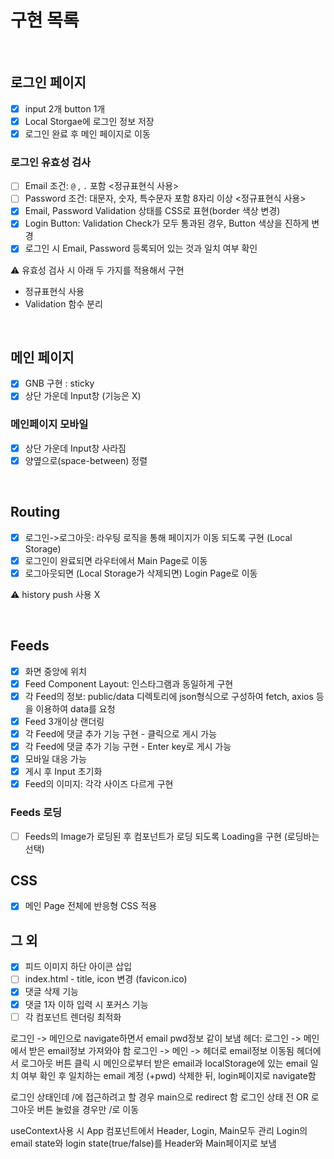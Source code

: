 # 구현 목록

<br>

## 로그인 페이지

- [x] input 2개 button 1개
- [x] Local Storgae에 로그인 정보 저장
- [x] 로그인 완료 후 메인 페이지로 이동

### 로그인 유효성 검사

- [ ] Email 조건: `@` , `.` 포함 <정규표현식 사용>
- [ ] Password 조건: 대문자, 숫자, 특수문자 포함 8자리 이상 <정규표현식 사용>
- [x] Email, Password Validation 상태를 CSS로 표현(border 색상 변경)
- [x] Login Button: Validation Check가 모두 통과된 경우, Button 색상을 진하게 변경
- [x] 로그인 시 Email, Password 등록되어 있는 것과 일치 여부 확인

⚠️ 유효성 검사 시 아래 두 가지를 적용해서 구현

- 정규표현식 사용
- Validation 함수 분리

<br>

## 메인 페이지

- [x] GNB 구현 : sticky
- [x] 상단 가운데 Input창 (기능은 X)

### 메인페이지 모바일

- [x] 상단 가운데 Input창 사라짐
- [x] 양옆으로(space-between) 정렬

<br>

## Routing

- [x] 로그인->로그아웃: 라우팅 로직을 통해 페이지가 이동 되도록 구현 (Local Storage)
- [x] 로그인이 완료되면 라우터에서 Main Page로 이동
- [x] 로그아웃되면 (Local Storage가 삭제되면) Login Page로 이동

⚠️ history push 사용 X

<br>

## Feeds

- [x] 화면 중앙에 위치
- [x] Feed Component Layout: 인스타그램과 동일하게 구현
- [x] 각 Feed의 정보: public/data 디렉토리에 json형식으로 구성하여 fetch, axios 등을 이용하여 data를 요청
- [x] Feed 3개이상 랜더링
- [x] 각 Feed에 댓글 추가 기능 구현 - 클릭으로 게시 가능
- [x] 각 Feed에 댓글 추가 기능 구현 - Enter key로 게시 가능
- [x] 모바일 대응 가능
- [x] 게시 후 Input 초기화
- [x] Feed의 이미지: 각각 사이즈 다르게 구현

### Feeds 로딩

- [ ] Feeds의 Image가 로딩된 후 컴포넌트가 로딩 되도록 Loading을 구현 (로딩바는 선택)

## CSS

- [x] 메인 Page 전체에 반응형 CSS 적용

## 그 외

- [x] 피드 이미지 하단 아이콘 삽입
- [ ] index.html - title, icon 변경 (favicon.ico)
- [x] 댓글 삭제 기능
- [x] 댓글 1자 이하 입력 시 포커스 기능
- [ ] 각 컴포넌트 렌더링 최적화

로그인 -> 메인으로 navigate하면서 email pwd정보 같이 보냄
헤더: 로그인 -> 메인에서 받은 email정보 가져와야 함
로그인 -> 메인 -> 헤더로 email정보 이동됨
헤더에서 로그아웃 버튼 클릭 시 메인으로부터 받은 email과 localStorage에 있는 email 일치 여부 확인 후 일치하는 email 계정 (+pwd) 삭제한 뒤, login페이지로 navigate함

로그인 상태인데 /에 접근하려고 할 경우 main으로 redirect 함
로그인 상태 전 OR 로그아웃 버튼 눌렀을 경우만 /로 이동

useContext사용 시
App 컴포넌트에서 Header, Login, Main모두 관리
Login의 email state와 login state(true/false)를 Header와 Main페이지로 보냄
